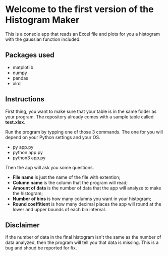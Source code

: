 # Welcome to the first version of the Histogram Maker

This is a console app that reads an Excel file and plots for you a histogram with the gaussian function included. 

## Packages used

* matplotlib
* numpy
* pandas
* xlrd

## Instructions

First thing, you want to make sure that your table is in the same folder as your program. The repository already comes with a sample table called **test.xlsx**.

Run the program by typping one of those 3 commands. The one for you will depend on your Python settings and your OS.

* py app.py
* python app.py
* python3 app.py

Then the app will ask you some questions. 

* **File name** is just the name of the file with extention;
* **Column name** is the column that the program will read;
* **Amount of data** is the number of data that the app will analyze to make the histogram;
* **Number of bins** is how many columns you want in your histogram;
* **Round coeffitient** is how many decimal places the app will round at the lower and upper bounds of each bin interval.

## Disclaimer

If the number of data in the final histogram isn't the same as the number of data analyzed, then the program will tell you that data is missing. This is a bug and shoud be reported for fix.